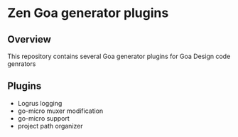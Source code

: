 # Zen Goa generator plugins

## Overview
This repository contains several Goa generator plugins for Goa Design code genrators

## Plugins
* Logrus logging
* go-micro muxer modification
* go-micro support
* project path organizer

